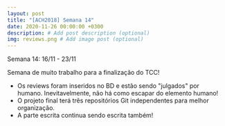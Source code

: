 ```yaml
---
layout: post
title: "[ACH2018] Semana 14"
date: 2020-11-26 00:00:00 +0300
description: # Add post description (optional)
img: reviews.png # Add image post (optional)
---
```

Semana 14: 16/11 - 23/11

Semana de muito trabalho para a finalização do TCC!
- Os reviews foram inseridos no BD e estão sendo "julgados" por humano. Inevitavelmente, não há como escapar do elemento humano!
- O projeto final terá três repositórios Git independentes para melhor organização.
- A parte escrita continua sendo escrita também!


